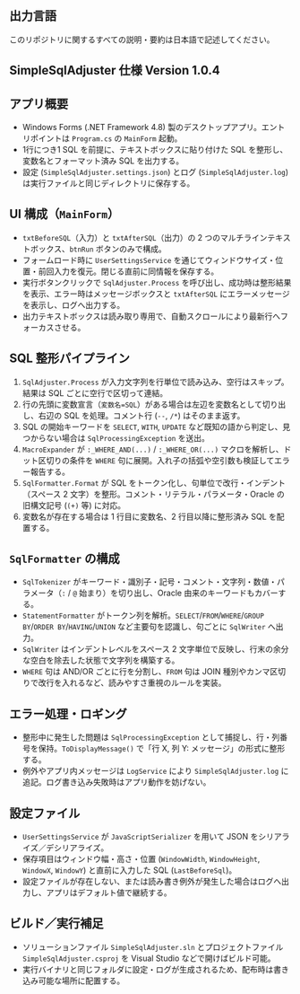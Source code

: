 ## 出力言語
このリポジトリに関するすべての説明・要約は日本語で記述してください。

## SimpleSqlAdjuster 仕様  Version 1.0.4

## アプリ概要
- Windows Forms (.NET Framework 4.8) 製のデスクトップアプリ。エントリポイントは `Program.cs` の `MainForm` 起動。
- 1行につき1 SQL を前提に、テキストボックスに貼り付けた SQL を整形し、変数名とフォーマット済み SQL を出力する。
- 設定 (`SimpleSqlAdjuster.settings.json`) とログ (`SimpleSqlAdjuster.log`) は実行ファイルと同じディレクトリに保存する。

## UI 構成（`MainForm`）
- `txtBeforeSQL`（入力）と `txtAfterSQL`（出力）の 2 つのマルチラインテキストボックス、`btnRun` ボタンのみで構成。
- フォームロード時に `UserSettingsService` を通じてウィンドウサイズ・位置・前回入力を復元。閉じる直前に同情報を保存する。
- 実行ボタンクリックで `SqlAdjuster.Process` を呼び出し、成功時は整形結果を表示、エラー時はメッセージボックスと `txtAfterSQL` にエラーメッセージを表示し、ログへ出力する。
- 出力テキストボックスは読み取り専用で、自動スクロールにより最新行へフォーカスさせる。

## SQL 整形パイプライン
1. `SqlAdjuster.Process` が入力文字列を行単位で読み込み、空行はスキップ。結果は SQL ごとに空行で区切って連結。
2. 行の先頭に変数宣言（`変数名=SQL`）がある場合は左辺を変数名として切り出し、右辺の SQL を処理。コメント行 (`--`, `/*`) はそのまま返す。
3. SQL の開始キーワードを `SELECT`, `WITH`, `UPDATE` など既知の語から判定し、見つからない場合は `SqlProcessingException` を送出。
4. `MacroExpander` が `:_WHERE_AND(...)` / `:_WHERE_OR(...)` マクロを解析し、ドット区切りの条件を `WHERE` 句に展開。入れ子の括弧や空引数も検証してエラー報告する。
5. `SqlFormatter.Format` が SQL をトークン化し、句単位で改行・インデント（スペース 2 文字）を整形。コメント・リテラル・パラメータ・Oracle の旧構文記号 (`(+)` 等) に対応。
6. 変数名が存在する場合は 1 行目に変数名、2 行目以降に整形済み SQL を配置する。

## `SqlFormatter` の構成
- `SqlTokenizer` がキーワード・識別子・記号・コメント・文字列・数値・パラメータ（`:` / `@` 始まり）を切り出し、Oracle 由来のキーワードもカバーする。
- `StatementFormatter` がトークン列を解析。`SELECT`/`FROM`/`WHERE`/`GROUP BY`/`ORDER BY`/`HAVING`/`UNION` など主要句を認識し、句ごとに `SqlWriter` へ出力。
- `SqlWriter` はインデントレベルをスペース 2 文字単位で反映し、行末の余分な空白を除去した状態で文字列を構築する。
- `WHERE` 句は AND/OR ごとに行を分割し、`FROM` 句は JOIN 種別やカンマ区切りで改行を入れるなど、読みやすさ重視のルールを実装。

## エラー処理・ロギング
- 整形中に発生した問題は `SqlProcessingException` として捕捉し、行・列番号を保持。`ToDisplayMessage()` で「行 X, 列 Y: メッセージ」の形式に整形する。
- 例外やアプリ内メッセージは `LogService` により `SimpleSqlAdjuster.log` に追記。ログ書き込み失敗時はアプリ動作を妨げない。

## 設定ファイル
- `UserSettingsService` が `JavaScriptSerializer` を用いて JSON をシリアライズ／デシリアライズ。
- 保存項目はウィンドウ幅・高さ・位置 (`WindowWidth`, `WindowHeight`, `WindowX`, `WindowY`) と直前に入力した SQL (`LastBeforeSql`)。
- 設定ファイルが存在しない、または読み書き例外が発生した場合はログへ出力し、アプリはデフォルト値で継続する。

## ビルド／実行補足
- ソリューションファイル `SimpleSqlAdjuster.sln` とプロジェクトファイル `SimpleSqlAdjuster.csproj` を Visual Studio などで開けばビルド可能。
- 実行バイナリと同じフォルダに設定・ログが生成されるため、配布時は書き込み可能な場所に配置する。
